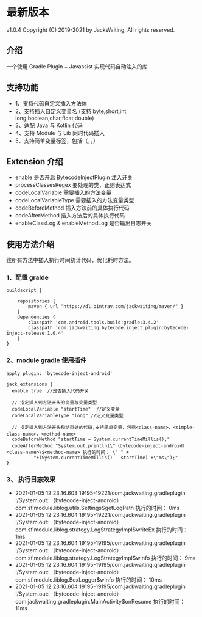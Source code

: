 # 最新版本
v1.0.4
Copyright (C) 2019-2021 by JackWaiting, All rights reserved.

## 介绍

一个使用 Gradle Plugin + Javassist 实现代码自动注入的库

## 支持功能
- 1、支持代码自定义插入方法体
- 2、支持插入自定义变量名 (支持 byte,short,int long,boolean,char,float,double)
- 3、适配 Java 与 Kotlin 代码
- 4、支持 Module 与 Lib 同时代码插入
- 5、支持简单变量标签，包括（<class-name>，<simple-class-name>，<method-name>）

## Extension 介绍

- enable 是否开启 BytecodeInjectPlugin 注入开关
- processClassesRegex 要处理的类，正则表达式
- codeLocalVariable 需要插入的方法变量
- codeLocalVariableType 需要插入的方法变量类型
- codeBeforeMethod 插入方法前的具体执行代码
- codeAfterMethod 插入方法后的具体执行代码
- enableClassLog & enableMethodLog 是否输出日志开关

## 使用方法介绍

往所有方法中插入执行时间统计代码，优化耗时方法。

### 1、配置 gralde 

    buildscript {

        repositories {
            maven { url "https://dl.bintray.com/jackwaiting/maven/" }
        }
        dependencies {
            classpath 'com.android.tools.build:gradle:3.4.2'
            classpath 'com.jackwaiting.bytecode.inject.plugin:bytecode-inject-release:1.0.4'
        }
    }

### 2、module gradle 使用插件

    apply plugin: 'bytecode-inject-android'

    jack_extensions {
      enable true  //是否插入代码开关

      // 指定插入到方法开头的变量与变量类型
      codeLocalVariable "startTime"  //定义变量
      codeLocalVariableType "long" //定义变量类型

      // 指定插入到方法开头和结束处的代码,支持简单变量，包括<class-name>，<simple-class-name>，<method-name>
      codeBeforeMethod "startTime = System.currentTimeMillis();"
      codeAfterMethod "System.out.println(\"（bytecode-inject-android）<class-name>\$<method-name> 执行的时间： \" " +
              "+(System.currentTimeMillis() - startTime) +\"ms\");"
    }
    
### 3、 执行日志效果

- 2021-01-05 12:23:16.603 19195-19221/com.jackwaiting.gradleplugin I/System.out: （bytecode-inject-android）com.sf.module.liblog.utils.Settings$getLogPath 执行的时间： 0ms
- 2021-01-05 12:23:16.604 19195-19221/com.jackwaiting.gradleplugin I/System.out: （bytecode-inject-android）com.sf.module.liblog.strategy.LogStrategyImpl$writeEx 执行的时间： 1ms
- 2021-01-05 12:23:16.604 19195-19195/com.jackwaiting.gradleplugin I/System.out: （bytecode-inject-android）com.sf.module.liblog.strategy.LogStrategyImpl$wInfo 执行的时间： 9ms
- 2021-01-05 12:23:16.604 19195-19195/com.jackwaiting.gradleplugin I/System.out: （bytecode-inject-android）com.sf.module.liblog.BoxLogger$wInfo 执行的时间： 10ms
- 2021-01-05 12:23:16.604 19195-19195/com.jackwaiting.gradleplugin I/System.out: （bytecode-inject-android）com.jackwaiting.gradleplugin.MainActivity$onResume 执行的时间： 11ms
